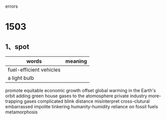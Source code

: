 errors

# 1503
## 1、spot 
|  words  |  meaning  | 
| --- | --- | 
| fuel-efficient vehicles |   |
| a light bulb |    | 
promote equitable economic growth
offset global warming
in the Earth's orbit
adding green house gases to the atomosphere
private industry
more-trapping gases
complicated
blink
distance
misinterpret
cross-clutural
embarrassed
impolite
tinkering
humanity-humidity
reliance on fossil fuels
metamorphosis 